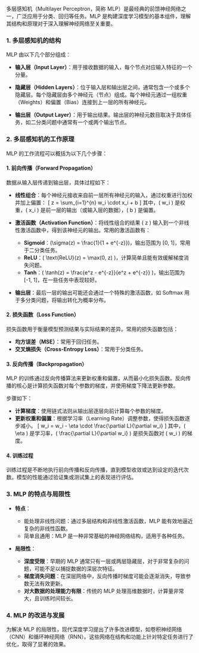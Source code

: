 多层感知机（Multilayer Perceptron，简称 MLP）是最经典的前馈神经网络之一，广泛应用于分类、回归等任务。MLP 是构建深度学习模型的基本组件，理解其结构和原理对于深入理解神经网络至关重要。

### 1. **多层感知机的结构**

MLP 由以下几个部分组成：

- **输入层（Input Layer）**：用于接收数据的输入，每个节点对应输入特征的一个分量。
  
- **隐藏层（Hidden Layers）**：位于输入层和输出层之间，通常包含一个或多个隐藏层。每个隐藏层由多个神经元（节点）组成。每个神经元通过一组权重（Weights）和偏置（Bias）连接到上一层的所有神经元。

- **输出层（Output Layer）**：用于输出结果。输出层的神经元数目取决于具体任务，如二分类问题中通常有一个或两个输出节点。

### 2. **多层感知机的工作原理**

MLP 的工作流程可以概括为以下几个步骤：

#### 1. **前向传播（Forward Propagation）**

数据从输入层传递到输出层，具体过程如下：

- **线性组合**：每个神经元接收来自前一层所有神经元的输入，通过权重进行加权并加上偏置：
  \[
  z = \sum_{i=1}^{n} w_i \cdot x_i + b
  \]
  其中，\( w_i \) 是权重，\( x_i \) 是前一层的输出（或输入层的数据），\( b \) 是偏置。

- **激活函数（Activation Function）**：将线性组合的结果 \( z \) 输入到一个非线性激活函数中，得到该神经元的输出。常用的激活函数有：
  - **Sigmoid**：\(\sigma(z) = \frac{1}{1 + e^{-z}}\)，输出范围为 [0, 1]，常用于二分类任务。
  - **ReLU**：\( \text{ReLU}(z) = \max(0, z) \)，计算简单且能有效缓解梯度消失问题。
  - **Tanh**：\( \tanh(z) = \frac{e^z - e^{-z}}{e^z + e^{-z}} \)，输出范围为 [-1, 1]，在一些任务中表现较好。

- **输出层**：最后一层的输出可能还会通过一个特殊的激活函数，如 Softmax 用于多分类问题，将输出转化为概率分布。

#### 2. **损失函数（Loss Function）**

损失函数用于衡量模型预测结果与实际结果的差异。常用的损失函数包括：

- **均方误差（MSE）**：常用于回归任务。
- **交叉熵损失（Cross-Entropy Loss）**：常用于分类任务。

#### 3. **反向传播（Backpropagation）**

MLP 的训练通过反向传播算法来更新权重和偏置，从而最小化损失函数。反向传播的核心是计算损失函数对每个参数的梯度，并使用梯度下降法更新参数。

步骤如下：

- **计算梯度**：使用链式法则从输出层逐层向前计算每个参数的梯度。
- **更新权重和偏置**：根据学习率（Learning Rate）调整参数，使得损失函数逐步减小。
  \[
  w_i = w_i - \eta \cdot \frac{\partial L}{\partial w_i}
  \]
  其中，\( \eta \) 是学习率，\( \frac{\partial L}{\partial w_i} \) 是损失函数对 \( w_i \) 的梯度。

#### 4. **训练过程**

训练过程是不断地执行前向传播和反向传播，直到模型收敛或达到设定的迭代次数。模型的性能通过验证集或测试集上的表现进行评估。

### 3. **MLP 的特点与局限性**

- **特点**：
  - 能处理非线性问题：通过多层结构和非线性激活函数，MLP 能有效地逼近复杂的非线性函数。
  - 简单且通用：MLP 是一种非常基础的神经网络结构，适用于各种任务。

- **局限性**：
  - **深度受限**：早期的 MLP 通常只有一层或两层隐藏层，对于非常复杂的问题，可能不足以捕捉数据的深层次特征。
  - **梯度消失问题**：在深层网络中，反向传播时梯度可能会逐渐消失，导致参数无法有效更新。
  - **对大数据的处理能力有限**：传统的 MLP 处理高维数据时，计算量非常大，且训练时间较长。

### 4. **MLP 的改进与发展**

为解决 MLP 的局限性，现代深度学习提出了许多改进模型，如卷积神经网络（CNN）和循环神经网络（RNN）。这些网络在结构和功能上针对特定任务进行了优化，取得了显著的效果。
